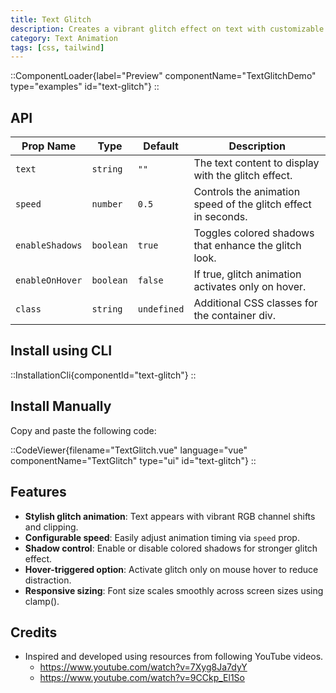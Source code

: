```yaml
---
title: Text Glitch
description: Creates a vibrant glitch effect on text with customizable speed, shadow colors, and optional hover-triggered animation.
category: Text Animation
tags: [css, tailwind]
---
```


::ComponentLoader{label="Preview" componentName="TextGlitchDemo" type="examples" id="text-glitch"}
::

## API

| Prop Name       | Type      | Default     | Description                                                   |
| --------------- | --------- | ----------- | ------------------------------------------------------------- |
| `text`          | `string`  | `""`        | The text content to display with the glitch effect.           |
| `speed`         | `number`  | `0.5`       | Controls the animation speed of the glitch effect in seconds. |
| `enableShadows` | `boolean` | `true`      | Toggles colored shadows that enhance the glitch look.         |
| `enableOnHover` | `boolean` | `false`     | If true, glitch animation activates only on hover.            |
| `class`         | `string`  | `undefined` | Additional CSS classes for the container div.                 |

## Install using CLI

::InstallationCli{componentId="text-glitch"}
::

## Install Manually

Copy and paste the following code:

::CodeViewer{filename="TextGlitch.vue" language="vue" componentName="TextGlitch" type="ui" id="text-glitch"}
::

## Features

- **Stylish glitch animation**: Text appears with vibrant RGB channel shifts and clipping.
- **Configurable speed**: Easily adjust animation timing via `speed` prop.
- **Shadow control**: Enable or disable colored shadows for stronger glitch effect.
- **Hover-triggered option**: Activate glitch only on mouse hover to reduce distraction.
- **Responsive sizing**: Font size scales smoothly across screen sizes using clamp().

## Credits

- Inspired and developed using resources from following YouTube videos.
  - https://www.youtube.com/watch?v=7Xyg8Ja7dyY
  - https://www.youtube.com/watch?v=9CCkp_El1So

